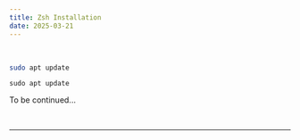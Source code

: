 ```yaml
---
title: Zsh Installation
date: 2025-03-21
---
```


&nbsp;  

```bash
sudo apt update
```

`sudo apt update`

To be continued...

&nbsp;

---